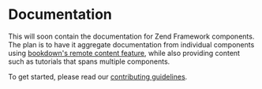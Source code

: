 # Documentation

This will soon contain the documentation for Zend Framework components. The plan is to have it
aggregate documentation from individual components using [bookdown's remote content
feature](http://bookdown.io/advanced/remote.html#3.1), while also providing content such as
tutorials that spans multiple components.

To get started, please read our [contributing guidelines](CONTRIBUTING.md).
